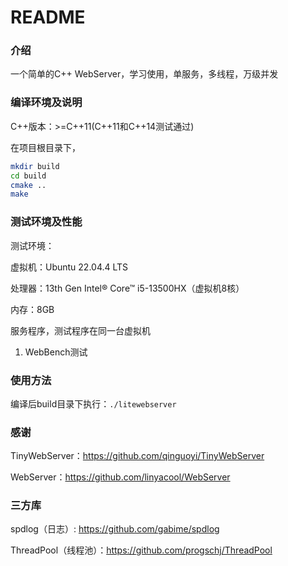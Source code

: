 # README

### 介绍

一个简单的C++ WebServer，学习使用，单服务，多线程，万级并发

### 编译环境及说明

C++版本：>=C++11(C++11和C++14测试通过)

在项目根目录下，
```bash
mkdir build
cd build
cmake ..
make
```

### 测试环境及性能

测试环境：

虚拟机：Ubuntu 22.04.4 LTS

处理器：13th Gen Intel® Core™ i5-13500HX（虚拟机8核）

内存：8GB

服务程序，测试程序在同一台虚拟机

1. WebBench测试

### 使用方法

编译后build目录下执行：`./litewebserver`

### 感谢

TinyWebServer：https://github.com/qinguoyi/TinyWebServer

WebServer：https://github.com/linyacool/WebServer

### 三方库

spdlog（日志）: https://github.com/gabime/spdlog

ThreadPool（线程池）：https://github.com/progschj/ThreadPool
